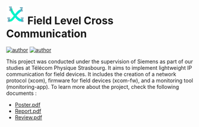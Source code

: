 # <img src="assets/xcom.png" alt="Logo" width="10%"/> Field Level Cross Communication

[![author](https://img.shields.io/badge/author-EthanAndreas-blue)](https://github.com/EthanAndreas)
[![author](https://img.shields.io/badge/author-LosKeeper-blue)](https://github.com/LosKeeper)

This project was conducted under the supervision of Siemens as part of our studies at Télécom Physique Strasbourg. It aims to implement lightweight IP communication for field devices. It includes the creation of a network protocol (xcom), firmware for field devices (xcom-fw), and a monitoring tool (monitoring-app).
To learn more about the project, check the following documents :
- [Poster.pdf](Poster.pdf)
- [Report.pdf](Report.pdf)
- [Review.pdf](Review.pdf)
